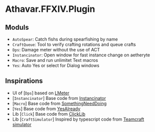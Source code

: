 # Athavar.FFXIV.Plugin

## Moduls
- `AutoSpear`: Catch fishs during spearfishing by name
- `CraftQueue`: Tool to verify crafting rotations and queue crafts
- `Dps`: Damage meter without the use of ACT
- `Instancinator`: Open window for fast instance change on aetheryte
- `Macro`: Save and run unlimitet Text macros
- `Yes`: Auto Yes or select for Dialog windows


## Inspirations
- UI of [`Dps`] based on [LMeter](https://github.com/lichie567/LMeter)
- [`Instancinator`] Base code from [Instancinator](https://github.com/NightmareXIV/Instancinator)
- [`Macro`] Base code from [SomethingNeedDoing](https://github.com/daemitus/SomethingNeedDoing)
- [`Yes`] Base code from [YesAlready](https://github.com/daemitus/YesAlready)
- Lib [`Click`] Base code from [ClickLib](https://github.com/daemitus/ClickLib)
- Lib [`CraftSimulator`] Inspired by typescript code from [Teamcraft simulator](https://github.com/ffxiv-teamcraft/simulator)